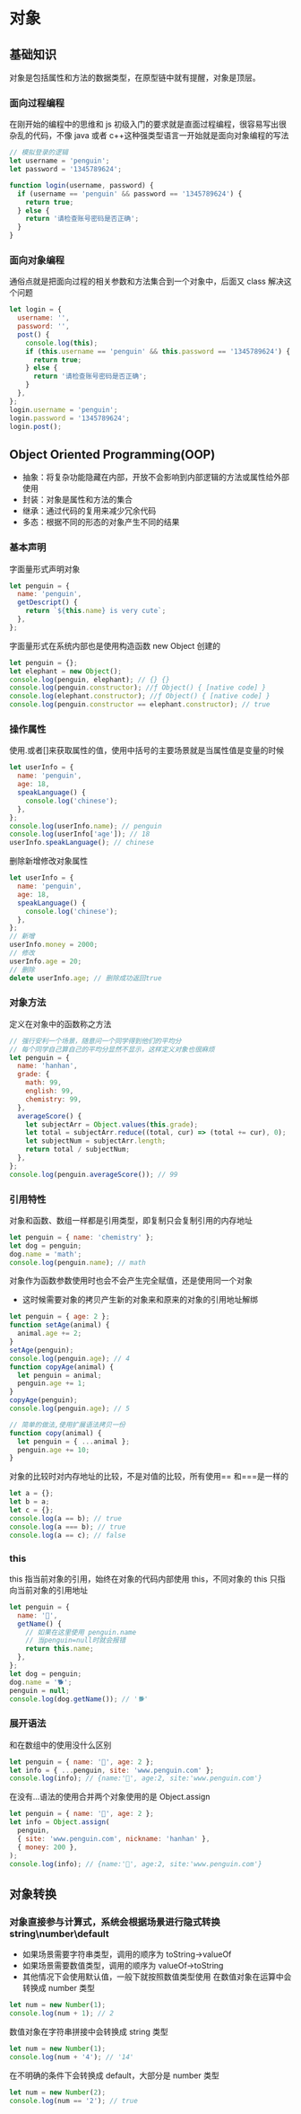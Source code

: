 # 对象

## 基础知识

对象是包括属性和方法的数据类型，在原型链中就有提醒，对象是顶层。

### 面向过程编程

在刚开始的编程中的思维和 js 初级入门的要求就是直面过程编程，很容易写出很杂乱的代码，不像 java 或者 c++这种强类型语言一开始就是面向对象编程的写法

```js
// 模拟登录的逻辑
let username = 'penguin';
let password = '1345789624';

function login(username, password) {
  if (username == 'penguin' && password == '1345789624') {
    return true;
  } else {
    return '请检查账号密码是否正确';
  }
}
```

### 面向对象编程

通俗点就是把面向过程的相关参数和方法集合到一个对象中，后面又 class 解决这个问题

```js
let login = {
  username: '',
  password: '',
  post() {
    console.log(this);
    if (this.username == 'penguin' && this.password == '1345789624') {
      return true;
    } else {
      return '请检查账号密码是否正确';
    }
  },
};
login.username = 'penguin';
login.password = '1345789624';
login.post();
```

## Object Oriented Programming(OOP)

- 抽象：将复杂功能隐藏在内部，开放不会影响到内部逻辑的方法或属性给外部使用
- 封装：对象是属性和方法的集合
- 继承：通过代码的复用来减少冗余代码
- 多态：根据不同的形态的对象产生不同的结果

### 基本声明

字面量形式声明对象

```js
let penguin = {
  name: 'penguin',
  getDescript() {
    return `${this.name} is very cute`;
  },
};
```

字面量形式在系统内部也是使用构造函数 new Object 创建的

```js
let penguin = {};
let elephant = new Object();
console.log(penguin, elephant); // {} {}
console.log(penguin.constructor); //ƒ Object() { [native code] }
console.log(elephant.constructor); //ƒ Object() { [native code] }
console.log(penguin.constructor == elephant.constructor); // true
```

### 操作属性

使用.或者[]来获取属性的值，使用中括号的主要场景就是当属性值是变量的时候

```js
let userInfo = {
  name: 'penguin',
  age: 18,
  speakLanguage() {
    console.log('chinese');
  },
};
console.log(userInfo.name); // penguin
console.log(userInfo['age']); // 18
userInfo.speakLanguage(); // chinese
```

删除新增修改对象属性

```js
let userInfo = {
  name: 'penguin',
  age: 18,
  speakLanguage() {
    console.log('chinese');
  },
};
// 新增
userInfo.money = 2000;
// 修改
userInfo.age = 20;
// 删除
delete userInfo.age; // 删除成功返回true
```

### 对象方法

定义在对象中的函数称之方法

```js
// 强行安利一个场景，随意问一个同学得到他们的平均分
// 每个同学自己算自己的平均分显然不显示，这样定义对象也很麻烦
let penguin = {
  name: 'hanhan',
  grade: {
    math: 99,
    english: 99,
    chemistry: 99,
  },
  averageScore() {
    let subjectArr = Object.values(this.grade);
    let total = subjectArr.reduce((total, cur) => (total += cur), 0);
    let subjectNum = subjectArr.length;
    return total / subjectNum;
  },
};
console.log(penguin.averageScore()); // 99
```

### 引用特性

对象和函数、数组一样都是引用类型，即复制只会复制引用的内存地址

```js
let penguin = { name: 'chemistry' };
let dog = penguin;
dog.name = 'math';
console.log(penguin.name); // math
```

对象作为函数参数使用时也会不会产生完全赋值，还是使用同一个对象

- 这时候需要对象的拷贝产生新的对象来和原来的对象的引用地址解绑

```js
let penguin = { age: 2 };
function setAge(animal) {
  animal.age += 2;
}
setAge(penguin);
console.log(penguin.age); // 4
function copyAge(animal) {
  let penguin = animal;
  penguin.age += 1;
}
copyAge(penguin);
console.log(penguin.age); // 5

// 简单的做法,使用扩展语法拷贝一份
function copy(animal) {
  let penguin = { ...animal };
  penguin.age += 10;
}
```

对象的比较时对内存地址的比较，不是对值的比较，所有使用== 和===是一样的

```js
let a = {};
let b = a;
let c = {};
console.log(a == b); // true
console.log(a === b); // true
console.log(a == c); // false
```

### this

this 指当前对象的引用，始终在对象的代码内部使用 this，不同对象的 this 只指向当前对象的引用地址

```js
let penguin = {
  name: '🐧',
  getName() {
    // 如果在这里使用 penguin.name
    // 当penguin=null时就会报错
    return this.name;
  },
};
let dog = penguin;
dog.name = '🐕';
penguin = null;
console.log(dog.getName()); // '🐕'
```

### 展开语法

和在数组中的使用没什么区别

```js
let penguin = { name: '🐧', age: 2 };
let info = { ...penguin, site: 'www.penguin.com' };
console.log(info); // {name:'🐧', age:2, site:'www.penguin.com'}
```

在没有...语法的使用合并两个对象使用的是 Object.assign

```js
let penguin = { name: '🐧', age: 2 };
let info = Object.assign(
  penguin,
  { site: 'www.penguin.com', nickname: 'hanhan' },
  { money: 200 },
);
console.log(info); // {name:'🐧', age:2, site:'www.penguin.com'}
```

## 对象转换

### 对象直接参与计算式，系统会根据场景进行隐式转换 string\number\default

- 如果场景需要字符串类型，调用的顺序为 toString->valueOf
- 如果场景需要数值类型，调用的顺序为 valueOf->toString
- 其他情况下会使用默认值，一般下就按照数值类型使用
  在数值对象在运算中会转换成 number 类型

```js
let num = new Number(1);
console.log(num + 1); // 2
```

数值对象在字符串拼接中会转换成 string 类型

```js
let num = new Number(1);
console.log(num + '4'); // '14'
```

在不明确的条件下会转换成 default，大部分是 number 类型

```js
let num = new Number(2);
console.log(num == '2'); // true
```
